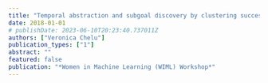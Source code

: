 ```yaml
---
title: "Temporal abstraction and subgoal discovery by clustering successor features"
date: 2018-01-01
# publishDate: 2023-06-10T20:23:40.737011Z
authors: ["Veronica Chelu"]
publication_types: ["1"]
abstract: ""
featured: false
publication: "*Women in Machine Learning (WIML) Workshop*"
---
```


